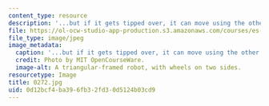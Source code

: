 ```yaml
---
content_type: resource
description: '...but if it gets tipped over, it can move using the other set.'
file: https://ol-ocw-studio-app-production.s3.amazonaws.com/courses/es-293-lego-robotics-spring-2007/0d12bcf4ba396fb32fd30d5124b03cd9_0272.jpg
file_type: image/jpeg
image_metadata:
  caption: '...but if it gets tipped over, it can move using the other set.'
  credit: Photo by MIT OpenCourseWare.
  image-alt: A triangular-framed robot, with wheels on two sides.
resourcetype: Image
title: 0272.jpg
uid: 0d12bcf4-ba39-6fb3-2fd3-0d5124b03cd9
---
```

